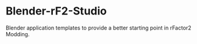 # Blender-rF2-Studio
Blender application templates to provide a better starting point in rFactor2 Modding.
